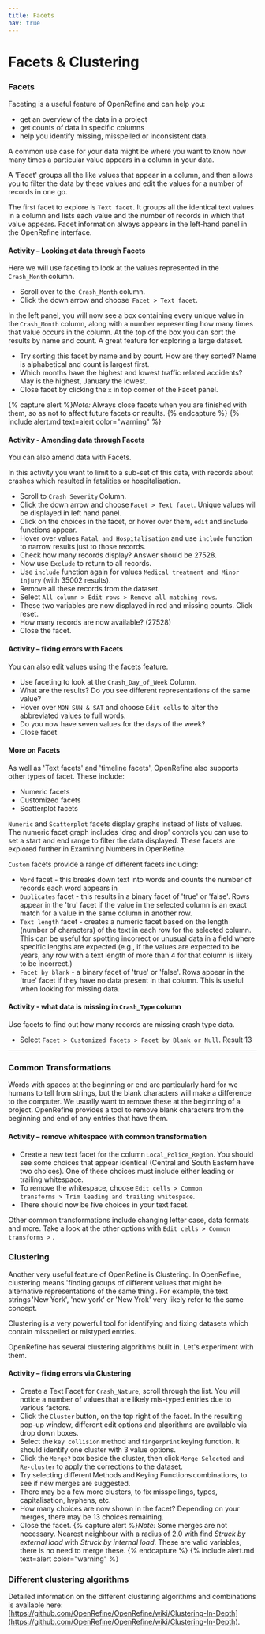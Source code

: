 ```yaml
---
title: Facets
nav: true
---
```

# Facets & Clustering 
### Facets
Faceting is a useful feature of OpenRefine and can help you:
- get an overview of the data in a project
- get counts of data in specific columns
- help you identify missing, misspelled or inconsistent data.

A common use case for your data might be where you want to know how many times a particular value appears in a column in your data.

A 'Facet' groups all the like values that appear in a column, and then allows you to filter the data by these values 
and edit the values for a number of records in one go.

The first facet to explore is `Text facet`. It groups all the identical text values in a column and lists each value 
and the number of records in which that value appears. Facet information always appears in the left-hand panel 
in the OpenRefine interface.

#### Activity – Looking at data through Facets

Here we will use faceting to look at the values represented in the  `Crash_Month` column.

- Scroll over to the  `Crash_Month` column.
- Click the down arrow and choose  `Facet > Text facet`.

In the left panel, you will now see a box containing every unique value in the `Crash_Month` column,
along with a number representing how many times that value occurs in the column.  At the top of the box you can sort the results by name and count. A great feature for exploring a large dataset.

- Try sorting this facet by name and by count. How are they sorted? Name is alphabetical and count is largest first.
- Which months have the highest and lowest traffic related accidents? May is the highest, January the lowest.
- Close facet by clicking the `x` in top corner of the Facet panel. 

{% capture alert %}*Note:* Always close facets when you are finished with them, so as not to affect future facets or results.
{% endcapture %}
{% include alert.md text=alert color="warning" %}

#### Activity - Amending data through Facets

You can also amend data with Facets.

In this activity you want to limit to a sub-set of this data, with records about crashes which resulted in fatalities or hospitalisation.

- Scroll to `Crash_Severity` Column.
- Click the down arrow and choose `Facet > Text facet`. Unique values will be displayed in left hand panel.
- Click on the choices in the facet, or hover over them, `edit` and `include` functions appear.
- Hover over values `Fatal and Hospitalisation` and use `include` function to narrow results just to those records.
- Check how many records display? Answer should be 27528.
- Now use `Exclude` to return to all records.
- Use `include` function again for values `Medical treatment and Minor injury` (with 35002 results).
- Remove all these records from the dataset.
- Select `All column > Edit rows > Remove all matching rows`.
- These two variables are now displayed in red and missing counts. Click reset.
- How many records are now available? (27528)
- Close the facet.

#### Activity – fixing errors with Facets

You can also edit values using the facets feature. 
- Use faceting to look at the `Crash_Day_of_Week` Column.
- What are the results? Do you see different representations of the same value?
- Hover over `MON SUN & SAT` and choose `Edit cells` to alter the abbreviated values to full words.
- Do you now have seven values for the days of the week? 
- Close facet

#### More on Facets

As well as 'Text facets' and 'timeline facets', OpenRefine also supports other types of facet. These include:

- Numeric facets
- Customized facets
- Scatterplot facets

`Numeric` and `Scatterplot` facets display graphs instead of lists of values. The numeric facet graph includes 'drag and drop' controls you can use to set a start and end range to filter the data displayed. These facets are explored further in Examining Numbers in OpenRefine.

`Custom` facets provide a range of different facets including:

- `Word` facet - this breaks down text into words and counts the number of records each word appears in
- `Duplicates` facet - this results in a binary facet of 'true' or 'false'. Rows appear in the 'tru' facet if the value in the selected column is an exact match for a value in the same column in another row.
- `Text length` facet - creates a numeric facet based on the length (number of characters) of the text in each row for the selected column. This can be useful for spotting incorrect or unusual data in a field where specific lengths are expected (e.g., if the values are expected to be years, any row with a text length of more than 4 for that column is likely to be incorrect.)
- `Facet by blank` - a binary facet of 'true' or 'false'. Rows appear in the 'true' facet if they have no data present in that column. This is useful when looking for missing data.

#### Activity - what data is missing in `Crash_Type` column

Use facets to find out how many records are missing crash type data.
- Select `Facet > Customized facets > Facet by Blank or Null`. Result 13

--------

### Common Transformations

Words with spaces at the beginning or end are particularly hard for we humans to tell from strings, but the blank characters will make a difference to the computer. We usually want to remove these at the beginning of a project.  OpenRefine provides a tool to remove blank characters from the beginning and end of any entries that have them.

#### Activity – remove whitespace with common transformation

- Create a new text facet for the column `Local_Police_Region`. You should see some choices that appear identical (Central and South Eastern have two choices). One of these choices must include either leading or trailing whitespace.
- To remove the whitespace, choose `Edit cells > Common transforms > Trim leading and trailing whitespace`.
- There should now be five choices in your text facet.

Other common transformations include changing letter case, data formats and more.  Take a look at the other options with `Edit cells > Common transforms >` .

### Clustering

Another very useful feature of OpenRefine is Clustering.  In OpenRefine, clustering means 'finding groups of different values that might be alternative representations of the same thing'. For example, the text strings 'New York', 'new york'  or 'New Yrok' very likely refer to the same concept.

Clustering is a very powerful tool for identifying and fixing datasets which contain misspelled or mistyped entries.

OpenRefine has several clustering algorithms built in. Let's experiment with them.

#### Activity – fixing errors via Clustering

- Create a Text Facet for `Crash_Nature`, scroll through the list.  You will notice a number of values that are likely mis-typed entries due to various factors.
- Click the `Cluster` button, on the top right of the facet. In the resulting pop-up window, different edit options and algorithms are available via drop down boxes.
- Select the `key collision` method and `fingerprint` keying function. It should identify one cluster with 3 value options.
- Click the `Merge?` box beside the cluster, then click `Merge Selected and Re-cluster` to apply the corrections to the dataset.
- Try selecting different Methods and Keying Functions combinations, to see if new merges are suggested.
- There may be a few more clusters, to fix misspellings, typos, capitalisation, hyphens, etc.
- How many choices are now shown in the facet? Depending on your merges, there may be 13 choices remaining.
- Close the facet.
{% capture alert %}*Note:* Some merges are not necessary. Nearest neighbour with a radius of 2.0 with find *Struck by external load* with *Struck by internal load*.  These are valid variables, there is no need to merge these.
{% endcapture %}
{% include alert.md text=alert color="warning" %}

### Different clustering algorithms

Detailed information on the different clustering algorithms and combinations is available here: [https://github.com/OpenRefine/OpenRefine/wiki/Clustering-In-Depth](https://github.com/OpenRefine/OpenRefine/wiki/Clustering-In-Depth).
